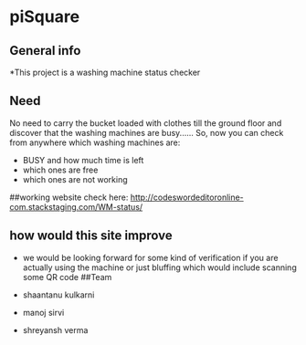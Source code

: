 # piSquare

## General info
*This project is a washing machine status checker
	
## Need
No need to carry the bucket loaded with clothes till the ground floor and discover that the washing machines are busy......
So, now you can check from anywhere which washing machines are:

* BUSY and how much time is left
* which ones are free
* which ones are not working

##working website
 check here:
 http://codeswordeditoronline-com.stackstaging.com/WM-status/
 
 ## how would this site improve
 
 * we would be looking forward for some kind of verification if you are actually using the machine or just bluffing
 	which would include scanning some QR code
##Team

* shaantanu kulkarni
* manoj sirvi
* shreyansh verma



